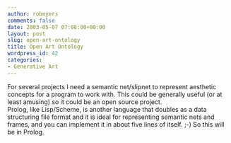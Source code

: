 ```yaml
---
author: robmyers
comments: false
date: 2003-05-07 07:08:00+00:00
layout: post
slug: open-art-ontology
title: Open Art Ontology
wordpress_id: 42
categories:
- Generative Art
---
```


For several projects I need a semantic net/slipnet to represent aesthetic concepts for a program to work with. This could be generally useful (or at least amusing) so it could be an open source project.  
Prolog, like Lisp/Scheme, is another language that doubles as a data structuring file format and it is ideal for representing semantic nets and frames, and you can implement it in about five lines of itself. ;-) So this will be in Prolog.

  


